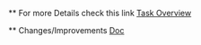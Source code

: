 ** For more Details check this link
[Task Overview](https://www.canva.com/design/DAF9TVRku3Y/7ysomWLZOzGC79Mls_8psg/view?utm_content=DAF9TVRku3Y&utm_campaign=designshare&utm_medium=link&utm_source=editor#1)


** Changes/Improvements 
[Doc](https://docs.google.com/document/d/1SCWkdRzd0wQCoB_mTdNffawrkT-vtfU6ATUMpyJg_5A/edit)
